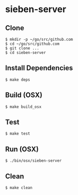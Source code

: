 # sieben-server

## Clone
```
$ mkdir -p ~/go/src/github.com
$ cd ~/go/src/github.com
$ git clone ...
$ cd sieben-server
```

## Install Dependencies
```
$ make deps
```

## Build (OSX)
```
$ make build_osx
```

## Test
```
$ make test
```

## Run (OSX)
```
$ ./bin/osx/sieben-server
```

## Clean
```
$ make clean
```